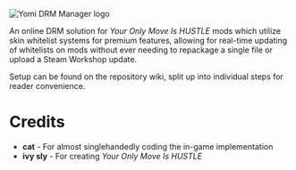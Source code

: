 ![Yomi DRM Manager logo](https://i.imgur.com/TfX1yHL.png "Yomi DRM Manager logo")

An online DRM solution for _Your Only Move Is HUSTLE_ mods which utilize skin whitelist systems for premium features, allowing for real-time updating of whitelists on mods without ever needing to repackage a single file or upload a Steam Workshop update.

Setup can be found on the repository wiki, split up into individual steps for reader convenience.

# Credits
* **cat** - For almost singlehandedly coding the in-game implementation
* **ivy sly** - For creating _Your Only Move Is HUSTLE_